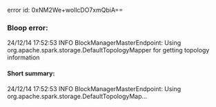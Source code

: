 error id: 0xNM2We+wollcDO7xmQbiA==
### Bloop error:

24/12/14 17:52:53 INFO BlockManagerMasterEndpoint: Using org.apache.spark.storage.DefaultTopologyMapper for getting topology information
#### Short summary: 

24/12/14 17:52:53 INFO BlockManagerMasterEndpoint: Using org.apache.spark.storage.DefaultTopologyMap...